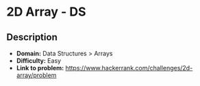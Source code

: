 # 2D Array - DS

## Description

* **Domain:** Data Structures > Arrays
* **Difficulty:** Easy
* **Link to problem:** https://www.hackerrank.com/challenges/2d-array/problem